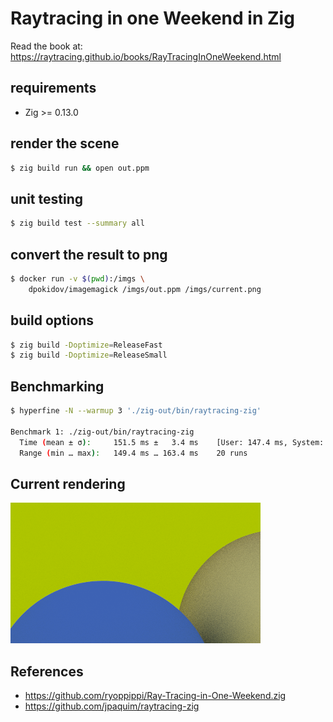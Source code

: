 # Raytracing in one Weekend in Zig

Read the book at:
https://raytracing.github.io/books/RayTracingInOneWeekend.html

## requirements

- Zig >= 0.13.0

## render the scene

```bash
$ zig build run && open out.ppm
```

## unit testing

```bash
$ zig build test --summary all
```

## convert the result to png

```bash
$ docker run -v $(pwd):/imgs \
    dpokidov/imagemagick /imgs/out.ppm /imgs/current.png
```

## build options

```bash
$ zig build -Doptimize=ReleaseFast
$ zig build -Doptimize=ReleaseSmall
```

## Benchmarking

```bash
$ hyperfine -N --warmup 3 './zig-out/bin/raytracing-zig'

Benchmark 1: ./zig-out/bin/raytracing-zig
  Time (mean ± σ):     151.5 ms ±   3.4 ms    [User: 147.4 ms, System: 1.9 ms]
  Range (min … max):   149.4 ms … 163.4 ms    20 runs
```

## Current rendering

![curret rendering](./current.png)

## References

 * https://github.com/ryoppippi/Ray-Tracing-in-One-Weekend.zig
 * https://github.com/jpaquim/raytracing-zig
